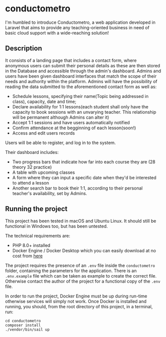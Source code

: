 # conductometro

I'm humbled to introduce Conductometro, a web application developed in Laravel that aims to provide any teaching-oriented business in need of basic cloud support with a wide-reaching solution!

## Description
It consists of a landing page that includes a contact form, where anonymous users can submit their personal details
as these are then stored in the Database and accessible through the admin's dashboard.
Admins and users have been given dashboard interfaces that match the scope of their needs and authority within the platform.
Admins will have the possibility of reading the data submitted to the aforementioned contact form as well as:
- Schedule lessons, specifying their name(Topic being addressed in class), capacity, date and time;
- Declare availability for 1:1 lessons(each student shall only have the capacity to  book sessions with an unvarying teacher. This relationship will be permanent although Admins can alter it)
- Accept 1:1 sessions and have users automatically notified
- Confirm attendance at the begginning of each lesson(soon!)
- Access and edit users records

Users will be able to register, and log in to the system.

Their dashboard includes:
- Two progress bars that indicate how far into each course they are (28 theory 32 practice)
- A table with upcoming classes
- A form where they can input a specific date when they'd be interested to attend a lesson
- Another search bar to book their 1:1, according to their personal teacher's availability, set by Admins.

## Running the project
This project has been tested in macOS and Ubuntu Linux. It should still be functional in Windows too, but has been untested.

The technical requirements are:
- PHP 8.0+ installed
- Docker Engine / Docker Desktop which you can easily download at no cost from [here](https://www.docker.com/)

The project requires the presence of an `.env` file inside the `conductometro` folder, containing the parameters for the application. There is an `.env.example` file which can be taken as example to create the correct file. Otherwise contact the author of the project for a functional copy of the `.env` file.

In order to run the project, Docker Engine must be up during run-time otherwise services will simply not work.
Once Docker is installed and running, you should, from the root directory of this project, in a terminal, run:

```	
cd conductometro 
composer install
./vendor/bin/sail up
```


	
